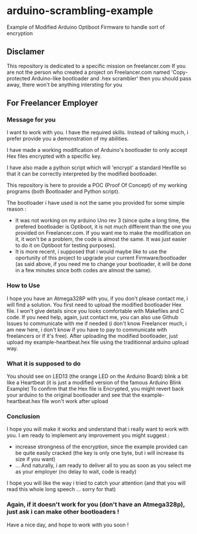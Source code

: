 # arduino-scrambling-example
Example of Modified Arduino Optiboot Firmware to handle sort of encryption

## Disclamer
This repository is dedicated to a specific mission on freelancer.com
If you are not the person who created a project on Freelancer.com named 'Copy-protected Arduino-like bootloader and .hex scrambler' then you should pass away, there won't be anything intersting for you

## For Freelancer Employer
### Message for you
I want to work with you. I have the required skills. Instead of talking much, i prefer provide you a demonstration of my abilities.

I have made a working modification of Arduino's bootloader to only accept Hex files encrypted with a specific key.

I have also made a python script which will 'encrypt' a standard Hexfile so that it can be correctly interpreted by the modified bootloader.

This repository is here to provide a POC (Proof Of Concept) of my working programs (both Bootloader and Python script).

The bootloader i have used is not the same you provided for some simple reason :
- It was not working on my arduino Uno rev 3 (since quite a long time, the prefered bootloader is Optiboot, it is not much different than the one you provided on Freelancer.com. If you want me to make the modification on it, it won't be a problem, the code is almost the same. It was just easier to do it on Optiboot for testing purposes).
- It is more recent, i supposed that i would maybe like to use the oportunity of this project to upgrade your current Firmware/bootloader (as said above, if you need me to change your bootloader, it will be done in a few minutes since both codes are almost the same).

### How to Use 
I hope you have an Atmega328P with you, if you don't please contact me, i will find a solution.
You first need to upload the modified bootloader Hex file. I won't give details since you looks comfortable with Makefiles and C code. If you need help, again, just contact me, you can also use Github Issues to communicate with me if needed (i don't know Freelancer much, i am new here, i don't know if you have to pay to communicate with freelancers or if it's free).
After uploading the modified bootloader, just upload my example-heartbeat.hex file using the traditionnal arduino upload way.

### What it is supposed to do
You should see on LED13 (the orange LED on the Arduino Board) blink a bit like a Heartbeat (it is just a modified version of the famous Arduino Blink Example)
To confirm that the Hex file is Encrypted, you might revert back your arduino to the original bootloader and see that the example-heartbeat.hex file won't work after upload

### Conclusion
I hope you will make it works and understand that i really want to work with you.
I am ready to implement any improvement you might suggest :
- increase strongness of the encryption, since the example provided can be quite easily cracked (the key is only one byte, but i will increase its size if you want)
- ...
And naturally, i am ready to deliver all to you as soon as you select me as your employer (no delay to wait, code is ready)

I hope you will like the way i tried to catch your attention (and that you will read this whole long speech ... sorry for that)

### Again, if it doesn't work for you (don't have an Atmega328p), just ask i can make other bootloaders !

Have a nice day, and hope to work with you soon !


